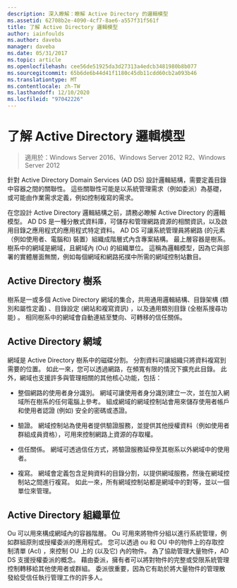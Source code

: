 ```yaml
---
description: 深入瞭解：瞭解 Active Directory 的邏輯模型
ms.assetid: 62708b2e-4090-4cf7-8ae6-a557f31f561f
title: 了解 Active Directory 邏輯模型
author: iainfoulds
ms.author: daveba
manager: daveba
ms.date: 05/31/2017
ms.topic: article
ms.openlocfilehash: cee56de51925da3d27313a4edcb3481980b8b077
ms.sourcegitcommit: 65b6de6b44d41f1180c45db11cdd60cb2a093b46
ms.translationtype: MT
ms.contentlocale: zh-TW
ms.lasthandoff: 12/10/2020
ms.locfileid: "97042226"
---
```

# <a name="understanding-the-active-directory-logical-model"></a>了解 Active Directory 邏輯模型

>適用於：Windows Server 2016、Windows Server 2012 R2、Windows Server 2012

針對 Active Directory Domain Services (AD DS) 設計邏輯結構，需要定義目錄中容器之間的關聯性。 這些關聯性可能是以系統管理需求（例如委派）為基礎，或可能由作業需求定義，例如控制複寫的需求。

在您設計 Active Directory 邏輯結構之前，請務必瞭解 Active Directory 的邏輯模型。 AD DS 是一種分散式資料庫，可儲存和管理網路資源的相關資訊，以及啟用目錄之應用程式的應用程式特定資料。 AD DS 可讓系統管理員將網路 (的元素（例如使用者、電腦和) 裝置）組織成階層式內含專案結構。 最上層容器是樹系。 樹系中的網域是網域，且網域內 (Ou) 的組織單位。 這稱為邏輯模型，因為它與部署的實體層面無關，例如每個網域和網路拓撲中所需的網域控制站數目。

## <a name="active-directory-forest"></a>Active Directory 樹系
樹系是一或多個 Active Directory 網域的集合，共用通用邏輯結構、目錄架構 (類別和屬性定義) 、目錄設定 (網站和複寫資訊) ，以及通用類別目錄 (全樹系搜尋功能) 。 相同樹系中的網域會自動連結至雙向、可轉移的信任關係。

## <a name="active-directory-domain"></a>Active Directory 網域
網域是 Active Directory 樹系中的磁碟分割。 分割資料可讓組織只將資料複寫到需要的位置。 如此一來，您可以透過網路，在頻寬有限的情況下擴充此目錄。 此外，網域也支援許多與管理相關的其他核心功能，包括：

-   整個網路的使用者身分識別。 網域可讓使用者身分識別建立一次，並在加入網域所在樹系的任何電腦上參考。 組成網域的網域控制站會用來儲存使用者帳戶和使用者認證 (例如) 安全的密碼或憑證。

-   驗證。 網域控制站為使用者提供驗證服務，並提供其他授權資料（例如使用者群組成員資格），可用來控制網路上資源的存取權。

-   信任關係。 網域可透過信任方式，將驗證服務延伸至其樹系以外網域中的使用者。

-   複寫。 網域會定義包含足夠資料的目錄分割，以提供網域服務，然後在網域控制站之間進行複寫。 如此一來，所有網域控制站都是網域中的對等，並以一個單位來管理。

## <a name="active-directory-organizational-units"></a>Active Directory 組織單位
Ou 可以用來構成網域內的容器階層。 Ou 可用來將物件分組以進行系統管理，例如群組原則或授權委派的應用程式。 您可以透過 ou 和 OU 中的物件上的存取控制清單 (Acl) ，來控制 OU 上的 (以及它) 內的物件。 為了協助管理大量物件，AD DS 支援授權委派的概念。 藉由委派，擁有者可以將對物件的完整或受限系統管理控制轉移給其他使用者或群組。 委派很重要，因為它有助於將大量物件的管理散發給受信任執行管理工作的許多人。



